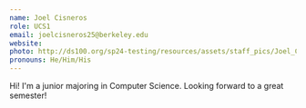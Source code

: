```yaml
---
name: Joel Cisneros
role: UCS1
email: joelcisneros25@berkeley.edu
website: 
photo: http://ds100.org/sp24-testing/resources/assets/staff_pics/Joel_Cisneros.png
pronouns: He/Him/His
---
```

Hi! I'm a junior majoring in Computer Science. Looking forward to a great semester! 
